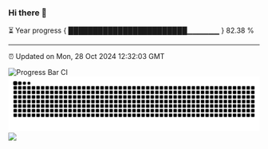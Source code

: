 ### Hi there 👋

⏳ Year progress { ████████████████████████▁▁▁▁▁▁ } 82.38 %

---

⏰ Updated on Mon, 28 Oct 2024 12:32:03 GMT

![Progress Bar CI](https://github.com/liununu/liununu/workflows/Progress%20Bar%20CI/badge.svg)![](https://raw.githubusercontent.com/L1cardo/L1cardo/main/assets/github-contribution-grid-snake.svg)![](https://raw.githubusercontent.com/seesaws/seesaws/main/assets/github-contribution-grid-snake.svg)
